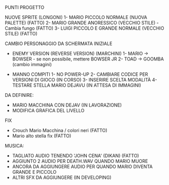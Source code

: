 PUNTI PROGETTO

NUOVE SPRITE (LONGONI)
1- MARIO PICCOLO NORMALE (NUOVA PALETTE) 				(FATTO)
2- MARIO GRANDE ANORESSICO (VECCHIO STILE) - Cambia fungo 		(FATTO)
3- LUIGI PICCOLO E GRANDE NORMALE (VECCHIO STILE) 			(FATTO)

CAMBIO PERSONAGGIO DA SCHERMATA INIZIALE

- ENEMY VERSION (REVERSE VERSION) (MARCHINI)
1- MARIO -> BOWSER - se non possibile, mettere BOWSER JR
2- TOAD -> GOOMBA
(cambio immagini)

- MANNO COMPITI
1- NO POWER-UP
2- CAMBIARE CODICE PER VERSIONI DI GIOCO (IN CORSO)
3- INSERIRE SCELTA MODALITÀ
4- TESTARE STELLA MARIO DEJAVU (IN ATTESA DI IMMAGINI)

DA DEFINIRE:
- MARIO MACCHINA CON DEJAV	(IN LAVORAZIONE)
- MODIFICA GRAFICA DEL LIVELLO

FIX
- Crouch Mario Macchina / colori neri 					(FATTO)
- Mario alto stella fix							(FATTO)

MUSICA:
- TAGLIATO AUDIO TENENDO 'JOHN CENA' (DIKAN) 				(FATTO)
- AGGIUNTO 2 AUDIO PER DEATH.WAV QUANDO MARIO MUORE
- ANCORA DA AGGIUNGERE AUDIO PER QUANDO MARIO DIVENTA GRANDE E PICCOLO
- ALTRI SFX DA AGGIUNGERE (IN DEVELOPING)